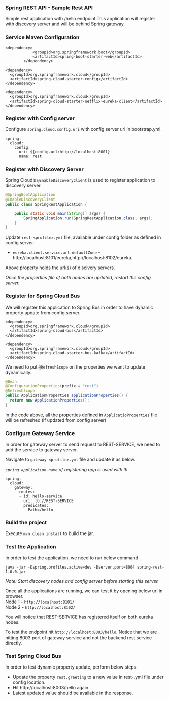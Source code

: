 ### Spring REST API - Sample Rest API

Simple rest application with /hello endpoint.This application will register with discovery server and will be behind Spring gateway.

### Service Maven Configuration

```
<dependency>
			<groupId>org.springframework.boot</groupId>
			<artifactId>spring-boot-starter-web</artifactId>
		</dependency>

<dependency>
  <groupId>org.springframework.cloud</groupId>
  <artifactId>spring-cloud-starter-config</artifactId>
</dependency>

<dependency>
  <groupId>org.springframework.cloud</groupId>
  <artifactId>spring-cloud-starter-netflix-eureka-client</artifactId>
</dependency>
```    
### Register with Config server

Configure `spring.cloud.config.uri` with config server url in bootstrap.yml.

```
spring:
  cloud:
    config:
      uri: ${config.url:http://localhost:8001}
      name: rest
```   

### Register with Discovery Server

Spring Cloud’s `@EnableDiscoveryClient` is used to register application to discovery server.

```java
@SpringBootApplication
@EnableDiscoveryClient
public class SpringRestApplication {

	public static void main(String[] args) {
		SpringApplication.run(SpringRestApplication.class, args);
	}
}

```
Update `rest-<profile>.yml` file, available under config folder as defined in config server.  

- `eureka.client.service.url.defaultZone` - http://localhost:8101/eureka,http://localhost:8102/eureka. 

Above property holds the url(s) of discivery servers.

*Once the properties file of both nodes are updated, restart the config server.*

### Register for Spring Cloud Bus

We will register this application to Spring Bus in order to have dynamic property update from config server.

```
<dependency>
  <groupId>org.springframework.cloud</groupId>
  <artifactId>spring-cloud-bus</artifactId>
</dependency>

<dependency>
  <groupId>org.springframework.cloud</groupId>
  <artifactId>spring-cloud-starter-bus-kafka</artifactId>
</dependency>
```
We need to put `@RefreshScope` on the properties we want to update dynamically.

```java
@Bean
@ConfigurationProperties(prefix = "rest")
@RefreshScope
public ApplicationProperties applicationProperties() {
  return new ApplicationProperties();
}
```

In the code above, all the properties defined in `ApplicatioProperties` file will be refreshed (if updated from config server)

### Configure Gateway Service

In order for gateway server to send request to REST-SERVICE, we need to add the service to gateway server. 

Navigate to `gateway-<profile>.yml` file and update it as below. 

*`spring.application.name` of registering app is used with lb*

```
spring:
  cloud:
    gateway:
      routes:
      - id: hello-service
        uri: lb://REST-SERVICE
        predicates:
        - Path=/hello 
```
### Build the project

Execute `mvn clean install` to build the jar.

### Test the Application

In order to test the application, we need to run below command

`java -jar -Dspring.profiles.active=dev -Dserver.port=8004 spring-rest-1.0.0.jar`  

*Note: Start discovery nodes and config server before starting this server.*

Once all the applications are running, we can test it by opening below url in browser.  
Node 1 - `http://localhost:8101/`    
Node 2 - `http://localhost:8102/`  

You will notice that REST-SERVICE has registered itself on both eureka nodes.

To test the endpoint hit `http://localhost:8003/hello`. Notice that we are hitting 8003 port of gateway service and not the backend rest service directly.

### Test Spring Cloud Bus

In order to test dynamic property update, perform below steps.
* Update the property `rest.greeting` to a new value in rest-<profile>.yml file under config location.
* Hit http://localhost:8003/hello again.
* Latest updated value should be available in the response.	

